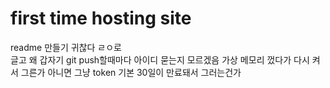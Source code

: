 <h1>first time hosting site</h1>
readme 만들기 귀찮다 ㄹㅇ로<br>글고 왜 갑자기 git push할때마다 아이디 묻는지 모르겠음 가상 메모리 껐다가 다시 켜서 그른가 아니면 그냥 token 기본 30일이 만료돼서 그러는건가